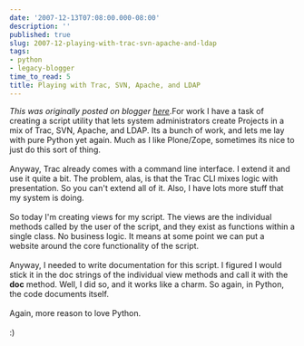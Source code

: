 ```yaml
---
date: '2007-12-13T07:08:00.000-08:00'
description: ''
published: true
slug: 2007-12-playing-with-trac-svn-apache-and-ldap
tags:
- python
- legacy-blogger
time_to_read: 5
title: Playing with Trac, SVN, Apache, and LDAP
---
```


*This was originally posted on blogger [here](https://pydanny.blogspot.com/2007/12/playing-with-trac-svn-apache-and-ldap.html)*.For work I have a task of creating a script utility that lets system administrators create Projects in a mix of Trac, SVN, Apache, and LDAP.  Its a bunch of work, and lets me lay with pure Python yet again.  Much as I like Plone/Zope, sometimes its nice to just do this sort of thing.<br /><br />Anyway, Trac already comes with a command line interface.  I extend it and use it quite a bit.  The problem, alas, is that the Trac CLI mixes logic with presentation.  So you can't extend all of it.  Also, I have lots more stuff that my system is doing.<br /><br />So today I'm creating views for my script.  The views are the individual methods called by the user of the script, and they exist as functions within a single class.  No business logic.  It means at some point we can put a website around the core functionality of the script.<br /><br />Anyway, I needed to write documentation for this script.  I figured I would stick it in the doc strings of the individual view methods and call it with the __doc__ method.  Well, I did so, and it works like a charm.  So again, in Python, the code documents itself.<br /><br />Again, more reason to love Python.<br /><br />:)